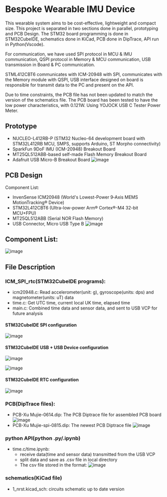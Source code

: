 # Bespoke Wearable IMU Device
This wearable system aims to be cost-effective, lightweight and compact size.
This project is separated in two sections done in parallel, prototyping and PCB Design. The STM32 board programming is 
done in STM32CubeIDE, schematics done in KiCad, PCB done in DipTrace, API run in Python(Vscode).

For communication, we have used SPI protocol in MCU & IMU communication, QSPI protocol in Memory & MCU communication, 
USB transmission in Board & PC communication.

STML412CBT6 communicates with ICM-20948 with SPI, communicates with the Memory module with
QSPI, USB interface designed on board is responsible for transmit data to the PC and
present on the API.

Due to time constraints, the PCB file has not been updated to match the version of the schematics file.
The PCB board has been tested to have the low power characteristics, with 0.121W. Using YOJOCK USB C Tester Power Meter.

## Prototype
- NUCLEO-L412RB-P (STM32 Nucleo-64 development board with STM32L412RB MCU, SMPS, supports Arduino, ST Morpho connectivity)
- SparkFun 9DoF IMU (ICM-20948) Breakout Board
- MT25QL512ABB-based self-made Flash Memory Breakout Board
- Adafruit USB Micro-B Breakout Board
![image](https://github.com/mujiexu2/ELEC0054_Dissertation_XuMujie/blob/main/images/powertest1.jpg)

## PCB Design
Component List:
- InvenSense ICM20948 (World's Lowest-Power 9‑Axis MEMS MotionTracking® Device)
- STM32L412CBT6 (Ultra-low-power Arm® Cortex®-M4 32-bit MCU+FPU)
- MT25QL512ABB (Serial NOR Flash Memory)
- USB Connector, Micro USB Type B
![image](https://github.com/mujiexu2/ELEC0054_Dissertation_XuMujie/blob/main/images/pcb%20board.jpg)

## Component List:
![image](https://github.com/mujiexu2/ELEC0054_Dissertation_XuMujie/blob/main/images/components%20list.jpg)

## File Description
### ICM_SPI_rtc(STM32CubeIDE programs):
- icm20948.c: Read accelerometer(unit: g), gyroscope(units: dps) and magnetometer(units: uT) data
- time.c: Get UTC time, current local UK time, elapsed time
- main.c: Combined time data and sensor data, and sent to USB VCP for future analysis


#### STM32CubeIDE SPI configuration
![image](https://github.com/mujiexu2/ELEC0054_Dissertation_XuMujie/blob/main/images/stm32cube%20SPI%20configuration.jpg)

#### STM32CubeIDE USB + USB Device configuration
![image](https://github.com/mujiexu2/ELEC0054_Dissertation_XuMujie/blob/main/images/stm32cube%20USB%20configuration.jpg)

![image](https://github.com/mujiexu2/ELEC0054_Dissertation_XuMujie/blob/main/images/stm32cube%20USB%20device%20configuration.jpg)

#### STM32CubeIDE RTC configuration
![image](https://github.com/mujiexu2/ELEC0054_Dissertation_XuMujie/blob/main/images/stm32cube%20RTC%20configuration.jpg)

### PCB(DipTrace files):
- PCB-Xu Mujie-0614.dip: The PCB Diptrace file for assembled PCB board
![image](https://github.com/mujiexu2/ELEC0054_Dissertation_XuMujie/blob/main/images/pcb-0614.jpg)
- PCB-Xu Mujie-spi-0815.dip: The newest PCB Diptrace file
![image](https://github.com/mujiexu2/ELEC0054_Dissertation_XuMujie/blob/main/images/pcb%20board-diptrace.jpg)

### python API(python .py/.ipynb)
- time.c/time.ipynb:
  - receive data(time and sensor data) transmitted from the USB VCP
  - split data and save as .csv file in local directory
  - The csv file stored in the format:
    ![image](https://github.com/mujiexu2/ELEC0054_Dissertation_XuMujie/blob/main/images/csv.png)

### schematics(KiCad file)
- 1_nrst.kicad_sch: circuits schematic up to date version



